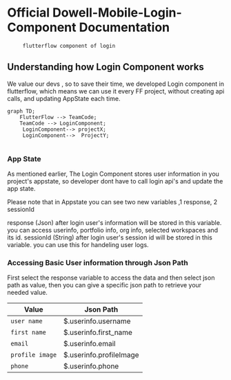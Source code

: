 # Official Dowell-Mobile-Login-Component Documentation
         flutterflow component of login


## Understanding how Login Component works
We value our devs , so to save their time, we developed Login component in flutterflow, which means we can use it every 
FF project, without creating api calls, and updating AppState each time.


```mermaid
graph TD;
    FlutterFlow --> TeamCode;
    TeamCode --> LoginComponent;
     LoginComponent--> projectX;
     LoginComponent-->  ProjectY;
  
```

### App State
As mentioned earlier, The Login Component stores user information in you project's appstate, so developer dont have to call login api's
and update the app state.

Please note that in Appstate you can see two new variables ,1 response, 2 sessionId

response (Json) after login user's information will be stored in this variable. you can access userinfo, portfolio info, org info, selected workspaces and its id.
sessionId (String) after login user's session id will be stored in this variable. you can use this for handeling user logs.

### Accessing Basic User information through Json Path
First select the response variable to access the data and then select json path as value, then you can give a specific
json path to retrieve your needed value. 

| Value | Json Path |
| --- | --- |
| ` user name ` | $.userinfo.username |
| `first name` | $.userinfo.first_name |
| `email` | $.userinfo.email |
| `profile image` | $.userinfo.profileImage |
| `phone` | $.userinfo.phone |



